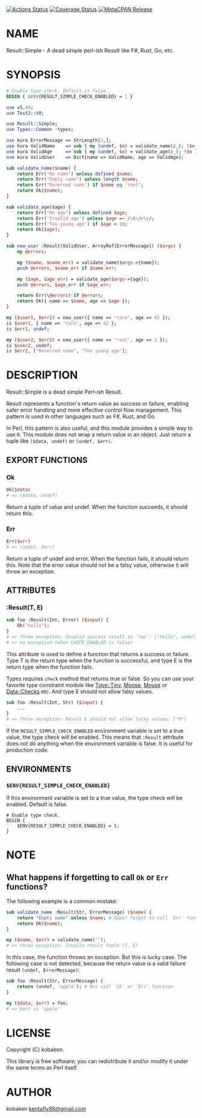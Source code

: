 [![Actions Status](https://github.com/kfly8/Result-Simple/actions/workflows/test.yml/badge.svg)](https://github.com/kfly8/Result-Simple/actions) [![Coverage Status](https://img.shields.io/coveralls/kfly8/Result-Simple/main.svg?style=flat)](https://coveralls.io/r/kfly8/Result-Simple?branch=main) [![MetaCPAN Release](https://badge.fury.io/pl/Result-Simple.svg)](https://metacpan.org/release/Result-Simple)
# NAME

Result::Simple - A dead simple perl-ish Result like F#, Rust, Go, etc.

# SYNOPSIS

```perl
# Enable type check. Default is false.
BEGIN { $ENV{RESULT_SIMPLE_CHECK_ENABLED} = 1 }

use v5.40;
use Test2::V0;

use Result::Simple;
use Types::Common -types;

use kura ErrorMessage => StrLength[3,];
use kura ValidName    => sub { my (undef, $e) = validate_name($_); !$e };
use kura ValidAge     => sub { my (undef, $e) = validate_age($_); !$e };
use kura ValidUser    => Dict[name => ValidName, age => ValidAge];

sub validate_name($name) {
    return Err('No name') unless defined $name;
    return Err('Empty name') unless length $name;
    return Err('Reserved name') if $name eq 'root';
    return Ok($name);
}

sub validate_age($age) {
    return Err('No age') unless defined $age;
    return Err('Invalid age') unless $age =~ /\A\d+\z/;
    return Err('Too young age') if $age < 18;
    return Ok($age);
}

sub new_user :Result(ValidUser, ArrayRef[ErrorMessage]) ($args) {
    my @errors;

    my ($name, $name_err) = validate_name($args->{name});
    push @errors, $name_err if $name_err;

    my ($age, $age_err) = validate_age($args->{age});
    push @errors, $age_err if $age_err;

    return Err(\@errors) if @errors;
    return Ok({ name => $name, age => $age });
}

my ($user1, $err1) = new_user({ name => 'taro', age => 42 });
is $user1, { name => 'taro', age => 42 };
is $err1, undef;

my ($user2, $err2) = new_user({ name => 'root', age => 1 });
is $user2, undef;
is $err2, ['Reserved name', 'Too young age'];
```

# DESCRIPTION

Result::Simple is a dead simple Perl-ish Result.

Result represents a function's return value as success or failure, enabling safer error handling and more effective control flow management.
This pattern is used in other languages such as F#, Rust, and Go.

In Perl, this pattern is also useful, and this module provides a simple way to use it.
This module does not wrap a return value in an object. Just return a tuple like `($data, undef)` or `(undef, $err)`.

## EXPORT FUNCTIONS

### Ok

```perl
Ok($data)
# => ($data, undef)
```

Return a tuple of value and undef. When the function succeeds, it should return this.

### Err

```perl
Err($err)
# => (undef, $err)
```

Return a tuple of undef and error. When the function fails, it should return this.
Note that the error value should not be a falsy value, otherwise it will throw an exception.

## ATTRIBUTES

### :Result(T, E)

```perl
sub foo :Result(Int, Error) ($input) {
    Ok('hello');
}
# => throw exception: Invalid success result in `foo`: ["hello", undef] (when CHECK_ENABLED is true)
# => no exception (when CHECK_ENABLED is false)
```

This attribute is used to define a function that returns a success or failure.
Type T is the return type when the function is successful, and type E is the return type when the function fails.

Types requires `check` method that returns true or false. So you can use your favorite type constraint module like
[Type::Tiny](https://metacpan.org/pod/Type%3A%3ATiny), [Moose](https://metacpan.org/pod/Moose), [Mouse](https://metacpan.org/pod/Mouse) or [Data::Checks](https://metacpan.org/pod/Data%3A%3AChecks) etc. And type E should not allow falsy values.

```perl
sub foo :Result(Int, Str) ($input) {
    ...
}
# => throw exception: Result E should not allow falsy values: ["0"]
```

If the `RESULT_SIMPLE_CHECK_ENABLED` environment variable is set to a true value, the type check will be enabled.
This means that `:Result` attribute does not do anything when the environment variable is false. It is useful for production code.

## ENVIRONMENTS

### `$ENV{RESULT_SIMPLE_CHECK_ENABLED}`

If this environment variable is set to a true value, the type check will be enabled. Default is false.

```
# Enable type check.
BEGIN {
    $ENV{RESULT_SIMPLE_CHECK_ENABLED} = 1;
}
```

# NOTE

## What happens if forgetting to call `Ok` or `Err` functions?

The following example is a common mistake:

```perl
sub validate_name :Result(Str, ErrorMessage) ($name) {
    return "Empty name" unless $name; # Oops! forgot to call `Err` function.
    return Ok($name);
}

my ($name, $err) = validate_name('');
# => throw exception: Invalid result tuple (T, E)
```

In this case, the function throws an exception. But this is lucky case. The following case is not detected,
because the return value is a valid failure result `(undef, ErrorMessage)`:

```perl
sub foo :Result(Str, ErrorMessage) {
    return (undef, 'apple'); # Not call `Ok` or `Err` function.
}

my ($data, $err) = foo;
# => $err is 'apple'
```

# LICENSE

Copyright (C) kobaken.

This library is free software; you can redistribute it and/or modify
it under the same terms as Perl itself.

# AUTHOR

kobaken <kentafly88@gmail.com>
